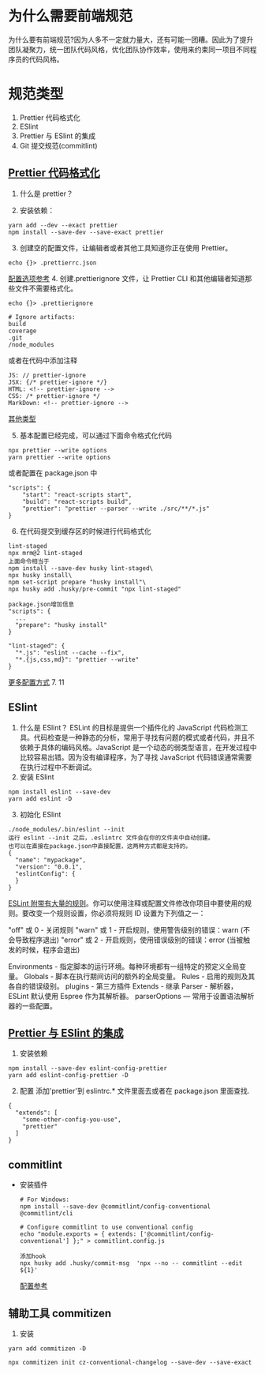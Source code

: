 # 为什么需要前端规范

为什么要有前端规范?因为人多不一定就力量大，还有可能一团糟。因此为了提升团队凝聚力，统一团队代码风格，优化团队协作效率，使用来约束同一项目不同程序员的代码风格。

# 规范类型

1. Prettier 代码格式化
2. ESlint
3. Prettier 与 ESlint 的集成
4. Git 提交规范(commitlint)

## [Prettier 代码格式化](https://github.com/prettier/prettier)

1. 什么是 prettier？

2. 安装依赖：

```
yarn add --dev --exact prettier
npm install --save-dev --save-exact prettier
```

3. 创建空的配置文件，让编辑者或者其他工具知道你正在使用 Prettier。

```
echo {}> .prettierrc.json
```

[配置选项参考](https://prettier.io/docs/en/options.html) 4. 创建.prettierignore 文件，让 Prettier CLI 和其他编辑者知道那些文件不需要格式化。

```
echo {}> .prettierignore

# Ignore artifacts:
build
coverage
.git
/node_modules
```

或者在代码中添加注释

```
JS: // prettier-ignore
JSX: {/* prettier-ignore */}
HTML: <!-- prettier-ignore -->
CSS: /* prettier-ignore */
MarkDown: <!-- prettier-ignore -->
```

[其他类型](https://prettier.io/docs/en/ignore.html)

5. 基本配置已经完成，可以通过下面命令格式化代码

```
npx prettier --write options
yarn prettier --write options
```

或者配置在 package.json 中

```
"scripts": {
    "start": "react-scripts start",
    "build": "react-scripts build",
    "prettier": "prettier --parser --write ./src/**/*.js"
}
```

6. 在代码提交到缓存区的时候进行代码格式化

```
lint-staged
npx mrm@2 lint-staged
上面命令相当于
npm install --save-dev husky lint-staged\
npx husky install\
npm set-script prepare "husky install"\
npx husky add .husky/pre-commit "npx lint-staged"

package.json增加信息
"scripts": {
  ...
  "prepare": "husky install"
}

"lint-staged": {
  "*.js": "eslint --cache --fix",
  "*.{js,css,md}": "prettier --write"
}

```

[更多配置方式](https://prettier.io/docs/en/precommit.html) 7. 11

## ESlint

1. 什么是 ESlint？
   ESLint 的目标是提供一个插件化的 JavaScript 代码检测工具。代码检查是一种静态的分析，常用于寻找有问题的模式或者代码，并且不依赖于具体的编码风格。JavaScript 是一个动态的弱类型语言，在开发过程中比较容易出错。因为没有编译程序，为了寻找 JavaScript 代码错误通常需要在执行过程中不断调试。
2. 安装 ESlint

```
npm install eslint --save-dev
yarn add eslint -D
```

3. 初始化 ESlint

```
./node_modules/.bin/eslint --init
运行 eslint --init 之后，.eslintrc 文件会在你的文件夹中自动创建。
也可以在直接在package.json中直接配置，这两种方式都是支持的。
{
  "name": "mypackage",
  "version": "0.0.1",
  "eslintConfig": {
  }
}
```

[ESLint 附带有大量的规则](http://eslint.cn/docs/rules/)。你可以使用注释或配置文件修改你项目中要使用的规则。要改变一个规则设置，你必须将规则 ID 设置为下列值之一：

"off" 或 0 - 关闭规则
"warn" 或 1 - 开启规则，使用警告级别的错误：warn (不会导致程序退出)
"error" 或 2 - 开启规则，使用错误级别的错误：error (当被触发的时候，程序会退出)

Environments - 指定脚本的运行环境。每种环境都有一组特定的预定义全局变量。
Globals - 脚本在执行期间访问的额外的全局变量。
Rules - 启用的规则及其各自的错误级别。
plugins - 第三方插件
Extends - 继承
Parser - 解析器，ESLint 默认使用 Espree 作为其解析器。
parserOptions — 常用于设置语法解析器的一些配置。

## [Prettier 与 ESlint 的集成](https://github.com/prettier/eslint-config-prettier)

1. 安装依赖

```
npm install --save-dev eslint-config-prettier
yarn add eslint-config-prettier -D
```

2. 配置
   添加'prettier'到 eslintrc.\* 文件里面去或者在 package.json 里面查找.

```
{
  "extends": [
    "some-other-config-you-use",
    "prettier"
  ]
}
```

## commitlint

- 安装插件

  ```
  # For Windows:
  npm install --save-dev @commitlint/config-conventional @commitlint/cli

  # Configure commitlint to use conventional config
  echo "module.exports = { extends: ['@commitlint/config-conventional'] };" > commitlint.config.js

  添加hook
  npx husky add .husky/commit-msg  'npx --no -- commitlint --edit ${1}'
  ```

  [配置参考](https://commitlint.js.org/#/reference-configuration)

## 辅助工具 commitizen

1. 安装

```
yarn add commitizen -D

npx commitizen init cz-conventional-changelog --save-dev --save-exact
```
